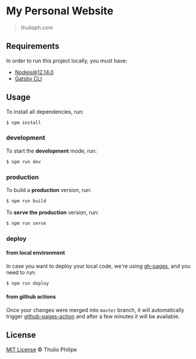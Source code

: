 # My Personal Website

> thulioph.com

## Requirements

In order to run this project locally, you must have:

- [Nodejs@12.14.0](https://nodejs.org/dist/v12.14.0/)
- [Gatsby CLI](https://www.npmjs.com/package/gatsby-cli)

## Usage

To install all dependencies, run:

```bash
$ npm install
```

### development

To start the **development** mode, run:

```bash
$ npm run dev
```

### production

To build a **production** version, run:

```bash
$ npm run build
```

To **serve the production** version, run:

```bash
$ npm run serve
```

### deploy

#### from local environment

In case you want to deploy your local code, we're using [gh-pages](https://github.com/tschaub/gh-pages#command-line-utility), and you need to run:

```bash
$ npm run deploy
```

#### from github actions

Once your changes were merged into `master` branch, it will automatically trigger [github-pages-action](https://github.com/marketplace/actions/github-pages-action) and after a few minutes it will be available.


## License

[MIT License](https://thulioph.mit-license.org/) © Thulio Philipe